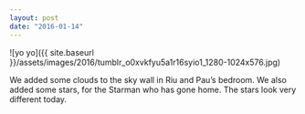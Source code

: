 ```yaml
---
layout: post
date: "2016-01-14"
---
```


![yo yo]({{ site.baseurl }}/assets/images/2016/tumblr_o0xvkfyu5a1r16syio1_1280-1024x576.jpg)

We added some clouds to the sky wall in Riu and Pau’s bedroom. We also added some stars, for the Starman who has gone home. The stars look very different today.
